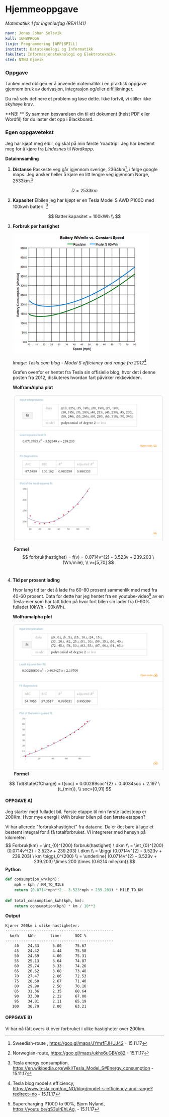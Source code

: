 # Hjemmeoppgave

*Matematikk 1 for ingeniørfag (REA1141)*

```yaml
navn: Jonas Johan Solsvik
kull: 16HBPROGA
linje: Programmering [APP|SPILL]
institutt: Datateknologi og Informatikk 
fakultet: Informasjonsteknologi og Elektroteknikk
sted: NTNU Gjøvik    
```

### Oppgave

Tanken med obligen er å anvende matematikk i en praktisk oppgave gjennom bruk av derivasjon, integrasjon og/eller diff.likninger.

Du må selv definere et problem og løse dette.  Ikke fortvil, vi stiller ikke skyhøye krav.

**NB! **  Sy sammen besvarelsen din til ett dokument (helst PDF eller Wordfil) før du laster det opp i Blackboard. 

### Egen oppgavetekst

Jeg har kjøpt meg elbil, og skal på min første 'roadtrip'. Jeg har bestemt meg for å kjøre fra *Lindesnes* til *Nordkapp*. 

**Datainnsamling**

1. **Distanse**
   Raskeste veg går igjennom sverige, 2364km[^1], i følge google maps.  Jeg ønsker heller å kjøre en litt 		lengre veg igjennom Norge, 2533km.[^2] 

$$
D = 2533km
$$



2. **Kapasitet**
   Elbilen jeg har kjøpt er en Tesla Model S AWD P100D med 100kwh batteri. [^3]

$$
Batterikapasitet = 100kWh  \\
$$

3. **Forbruk per hastighet** 

   ![rangevsconsumption](speedvsconsumption.jpg)

   *Image: Tesla.com blog - Model S efficiency and range fra 2012*[^4]

   Grafen ovenfor er hentet fra Tesla sin offisielle blog, hvor det i denne posten fra 2012, diskuteres hvordan fart påvirker rekkevidden.

   **WolframAlpha plot**

   ![](speedvsconsumption.png)

   ​	**Formel**
   $$
   forbruk(hastighet) = f(v) = 0.0714v^{2} - 3.523v + 239.203 \ (Wh/mile), \\ v=[5,70] 
   $$
   ​


4. **Tid per prosent lading**

   Hvor lang tid tar det å lade fra 60-80 prosent sammenlik med med fra 40-60 prosent. Data for dette har jeg hentet fra en youtube-video[^6] av en Tesla-eier som har tatt tiden på hvor fort bilen sin lader fra 0-90% fulladet (0kWh - 90kWh). 

   **Wolframalpha plot**

   ![](socvst.png)
   ​	**Formel**

$$
Tid(StateOfCharge) = t(soc) = 0.00289soc^{2} + 0.4034soc + 2.197 \ (t_{min}), \\ soc=[0,91]
$$

#### OPPGAVE A)

Jeg starter med fulladet bil. Første etappe til min første ladestopp er 200Km. Hvor mye energi i kWh bruker bilen på den første etappen?

Vi har allerede "forbrukshastighet" fra dataene. Da er det bare å lage et bestemt integral for å få totalforbruket. Vi integrerer med hensyn på kilometer:
$$
Forbruk(km) = \int_{0}^{200} forbruk(hastighet) \ dkm
\\
= \int_{0}^{200} (0.0714v^{2} - 3.523v + 239.203)  \ dkm 
\\
= \bigg(  (0.0714v^{2} - 3.523v + 239.203) \ km \bigg)_0^{200}
\\  
= \underline{ (0.0714v^{2} - 3.523v + 239.203) \times 200 \times (0.6214 mile/km)}
$$
**Python**

```python
def consumption_wh(kph):
	mph = kph / KM_TO_MILE
	return (0.0714*mph**2 - 3.523*mph + 239.203) * MILE_TO_KM

def total_consumption_kwh(kph, km):
	return consumption(kph) * km / 10**3
```

**Output**

```
Kjører 200km i ulike hastigheter:
------------------------------------------------
  km/h    kWh       timer      SOC %
------------------------------------------------
    40 	  24.33 	 5.00 	   75.67
    45 	  24.42 	 4.44 	   75.58
    50 	  24.69 	 4.00 	   75.31
    55 	  25.13 	 3.64 	   74.87
    60 	  25.74 	 3.33 	   74.26
    65 	  26.52 	 3.08 	   73.48
    70 	  27.47 	 2.86 	   72.53
    75 	  28.60 	 2.67 	   71.40
    80 	  29.90 	 2.50 	   70.10
    85 	  31.36 	 2.35 	   68.64
    90 	  33.00 	 2.22 	   67.00
    95 	  34.81 	 2.11 	   65.19
   100 	  36.79 	 2.00 	   63.21
```



#### OPPGAVE B)

Vi har nå fått oversikt over forbruket i ulike hastigheter over 200km.

 

[^1]: Sweedish-route ,  https://goo.gl/maps/JYmrfFJHUJ42 - 15.11.17
[^2]: Norwegian-route, https://goo.gl/maps/ukhx6uGBVx82 - 15.11.17
[^3]: Tesla energy consumption, https://en.wikipedia.org/wiki/Tesla_Model_S#Energy_consumption - 15.11.17
[^4]: Tesla blog model s efficiency, https://www.tesla.com/no_NO/blog/model-s-efficiency-and-range?redirect=no - 15.11.17
[^5]: WolframAlpha.com, https://www.wolframalpha.com/ - 15.11.17
[^6]: Supercharging P100D to 90%, Bjorn Nyland, https://youtu.be/qS3ulrEhLAg, - 15.11.17







